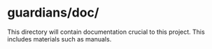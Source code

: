 # guardians/doc/

This directory will contain documentation crucial to this project. This includes materials such as manuals.